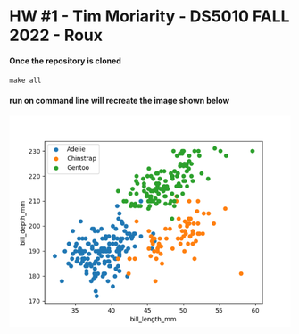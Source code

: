 # HW #1 - Tim Moriarity - DS5010 FALL 2022 - Roux

#### Once the repository is cloned

```
make all
```
#### run on command line will recreate the image shown below


![](PenguinScatter.png)


